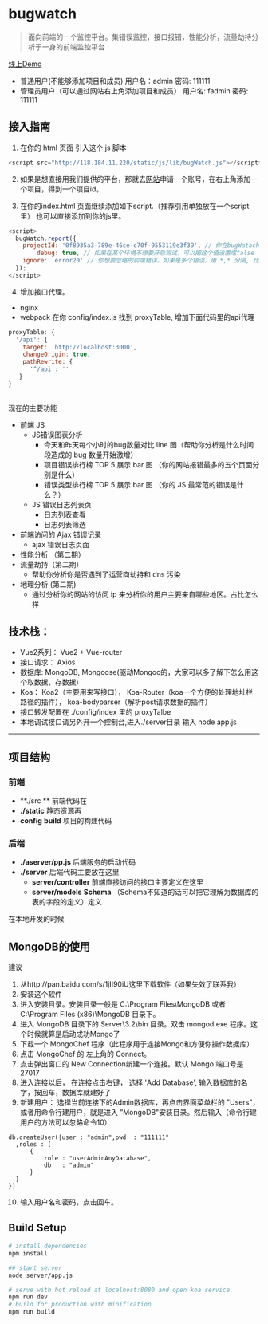 
# bugwatch

> 面向前端的一个监控平台。集错误监控，接口报错，性能分析，流量劫持分析于一身的前端监控平台

[线上Demo](http://118.184.11.220)
- 普通用户(不能够添加项目和成员) 用户名：admin 密码: 111111
- 管理员用户（可以通过网站右上角添加项目和成员） 用户名: fadmin 密码: 111111
## 接入指南
1. 在你的 html 页面 引入这个 js 脚本

```javascript
<script src="http://118.184.11.220/static/js/lib/bugWatch.js"></script> // 这个js文件3kb 大小
```
2. 如果是想直接用我们提供的平台，那就去[网站](http://118.184.11.220)申请一个账号，在右上角添加一个项目，得到一个项目id。

3. 在你的index.html 页面继续添加如下script.（推荐引用单独放在一个script里） 也可以直接添加到你的js里。
```javascript
<script>
  bugWatch.report({
    projectId: '0f8935a3-789e-46ce-c70f-9553119e3f39', // 你在bugWatach管理界面添加项目的时候对应的项目id
 		debug: true, // 如果在某个环境不想要开启测试，可以把这个值设置成false
    ignore: 'error20' // 你想要忽略的前端错误，如果是多个错误，用 *,* 分隔, 比如 *error1,error2*, 注意中间不要有空格
  });
</script>
```
4. 增加接口代理。
- nginx
- webpack
在你 config/index.js 找到 proxyTable, 增加下面代码里的api代理
```javascript
proxyTable: {
  '/api': {
    target: 'http://localhost:3000',
    changeOrigin: true,
    pathRewrite: {
      '^/api': ''
   }
}
      
 ```

现在的主要功能
- 前端 JS 
	- JS错误图表分析
		- 今天和昨天每个小时的bug数量对比 line 图（帮助你分析是什么时间段造成的 bug 数量开始激增）
		- 项目错误排行榜 TOP 5 展示 bar 图 （你的网站报错最多的五个页面分别是什么）
		- 错误类型排行榜 TOP 5 展示 bar 图 （你的 JS 最常范的错误是什么？）
	- JS 错误日志列表页
		- 日志列表查看
		- 日志列表筛选
- 前端访问的 Ajax 错误记录
	- ajax 错误日志页面
- 性能分析 （第二期）
- 流量劫持（第二期）
	- 帮助你分析你是否遇到了运营商劫持和 dns 污染
- 地理分析 (第二期)
	- 通过分析你的网站的访问 ip 来分析你的用户主要来自哪些地区。占比怎么样
## 技术栈：
- Vue2系列： Vue2 + Vue-router
- 接口请求： Axios
- 数据库: MongoDB, Mongoose(驱动Mongoo的，大家可以多了解下怎么用这个取数据，存数据)
- Koa： Koa2（主要用来写接口）， Koa-Router（koa一个方便的处理地址栏路径的插件）， koa-bodyparser（解析post请求数据的插件）
- 接口转发配置在 ./config/index 里的 proxyTalbe
- 本地调试接口请另外开一个控制台,进入./server目录 输入 node app.js

-----
## 项目结构
### 前端

- **./src ** 前端代码在 
-  **./static** 静态资源再
- **config** **build** 项目的构建代码
### 后端
- **./aserver/pp.js**  后端服务的启动代码
- **./server** 后端代码主要放在这里
	- **server/controller**  前端直接访问的接口主要定义在这里
	- **server/models**  **Schema**  （Schema不知道的话可以把它理解为数据库的表的字段的定义）定义


在本地开发的时候
## MongoDB的使用
建议
1. 从http://pan.baidu.com/s/1jII90iU这里下载软件（如果失效了联系我）
2.  安装这个软件
3. 进入安装目录。安装目录一般是 C:\Program Files\MongoDB 或者 C:\Program Files (x86)\MongoDB 目录下。
4. 进入 MongoDB 目录下的 Server\3.2\bin 目录。双击 mongod.exe 程序。这个时候就算是启动成功Mongo了
5. 下载一个 MongoChef 程序（此程序用于连接Mongo和方便你操作数据库）
6. 点击 MongoChef 的 左上角的 Connect。
7. 点击弹出窗口的 New Connection新建一个连接。默认 Mongo 端口号是 27017
8. 进入连接以后， 在连接点击右键， 选择 'Add Database', 输入数据库的名字，按回车，数据库就建好了
9. 新建用户： 选择当前连接下的Admin数据库，再点击界面菜单栏的 "Users"， 或者用命令行建用户，就是进入 ”MongoDB"安装目录。然后输入（命令行建用户的方法可以忽略命令10）
```
db.createUser({user : "admin",pwd  : "111111"
  ,roles : [
      {
          role : "userAdminAnyDatabase",
          db   : "admin"
      }
  ]
})
```

10. 输入用户名和密码，点击回车。
## Build Setup

``` bash
# install dependencies
npm install

## start server
node server/app.js

# serve with hot reload at localhost:8080 and open koa service.
npm run dev
# build for production with minification
npm run build
```


